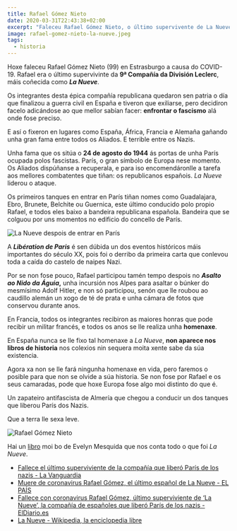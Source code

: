 ```yaml
---
title: Rafael Gómez Nieto
date: 2020-03-31T22:43:38+02:00
excerpt: "Faleceu Rafael Gómez Nieto, o último supervivente de La Nueve, a compañía de republicanos españois que combateu o fascismo por toda Europa e reconquistou París"
image: rafael-gomez-nieto-la-nueve.jpeg
tags:
  - historia
---
```


Hoxe faleceu Rafael Gómez Nieto (99) en Estrasburgo a causa do COVID-19. Rafael era o último supervivinte da **9ª Compañía da División Leclerc**, máis coñecida como ***La Nueve***.

Os integrantes desta épica compañía republicana quedaron sen patria o día que finalizou a guerra civil en España e tiveron que exiliarse, pero decidiron facelo adicándose ao que mellor sabían facer: **enfrontar o fascismo** alá onde fose preciso.

E así o fixeron en lugares como España, África, Francia e Alemaña gañando unha gran fama entre todos os Aliados. E terrible entre os Nazis.

Unha fama que os sitúa o **24 de agosto do 1944** ás portas de unha París ocupada polos fascistas. París, o gran símbolo de Europa nese momento. Os Aliados dispúñanse a recuperala, e para iso encomendáronlle a tarefa aos mellores combatentes que tiñan: os republicanos españois. *La Nueve* liderou o ataque.

Os primeiros tanques en entrar en París tiñan nomes como Guadalajara, Ebro, Brunete, Belchite ou Guernica, este último conducido polo propio Rafael, e todos eles baixo a bandeira republicana española. Bandeira que se colguou por uns momentos no edificio do concello de París.

![La Nueve despois de entrar en París](https://cdn.ivan.gal/imaxes/rafael-gomez-nieto-la-nueve.jpeg)

 A ***Libération de Paris*** é sen dúbida un dos eventos históricos máis importantes do século XX, pois foi o derribo da primeira carta que conlevou toda a caída do castelo de naipes Nazi.

Por se non fose pouco, Rafael participou tamén tempo despois no ***Asalto ao Nido da Águia*,** unha incursión nos Alpes para asaltar o búnker do mesmísimo Adolf Hitler, e non só participou, senón que lle roubou ao caudillo alemán un xogo de té de prata e unha cámara de fotos que conservou durante anos.

En Francia, todos os integrantes recibiron as maiores honras que pode recibir un militar francés, e todos os anos se lle realiza unha **homenaxe**.

En España nunca se lle fixo tal homenaxe a *La Nueve*, **non aparece nos libros de historia** nos colexios nin sequera moita xente sabe da súa existencia.

Agora xa non se lle fará ningunha homenaxe en vida, pero faremos o posible para que non se olvide a súa historia. Se non fose por Rafael e os seus camaradas, pode que hoxe Europa fose algo moi distinto do que é.

Un zapateiro antifascista de Almería que chegou a conducir un dos tanques que liberou París dos Nazis.

Que a terra lle sexa leve.

![Rafael Gómez Nieto](https://cdn.ivan.gal/imaxes/rafael-gomez-nieto-la-nueve2.jpg)

Hai un [libro](https://www.casadellibro.com/libro-la-nueve-los-espanoles-que-liberaron-paris/9788466659352/3019252) moi bo de Evelyn Mesquida que nos conta todo o que foi *La Nueve*.

* [Fallece el último superviviente de la compañía que liberó París de los nazis - La Vanguardia](https://www.lavanguardia.com/cultura/20200331/48215141168/rafael-gomez-nieto-la-nueve-paris-nazis-hitler-republicanos.html)
* [Muere de coronavirus Rafael Gómez, el último español de La Nueve - EL PAÍS](https://elpais.com/cultura/2020-03-31/muere-de-coronavirus-rafael-gomez-el-ultimo-espanol-de-la-nueve.html)
* [Fallece con coronavirus Rafael Gómez, último superviviente de ‘La Nueve’, la compañía de españoles que liberó París de los nazis - ElDiario.es](https://www.eldiario.es/sociedad/Fallece-Rafael-Gomez-Nieto-Paris_0_1011749828.html)
* [La Nueve - Wikipedia, la enciclopedia libre](https://es.wikipedia.org/wiki/La_Nueve)
